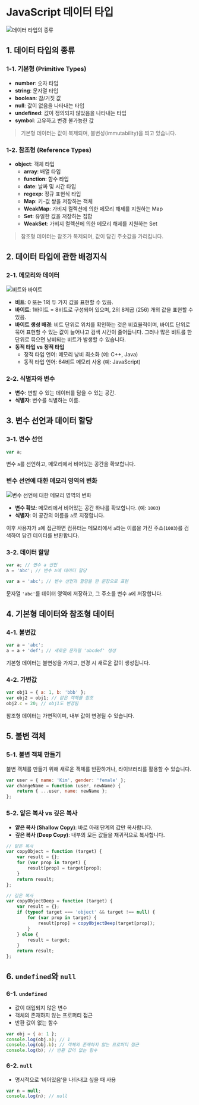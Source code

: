 # JavaScript 데이터 타입

![데이터 타입의 종류](https://github.com/user-attachments/assets/a7aaad18-e8c0-451f-b31a-3728fad85770)

## 1. 데이터 타입의 종류

### 1-1. 기본형 (Primitive Types)

-   **number**: 숫자 타입
-   **string**: 문자열 타입
-   **boolean**: 참/거짓 값
-   **null**: 값이 없음을 나타내는 타입
-   **undefined**: 값이 정의되지 않았음을 나타내는 타입
-   **symbol**: 고유하고 변경 불가능한 값

> 기본형 데이터는 값이 복제되며, 불변성(immutability)을 띄고 있습니다.

### 1-2. 참조형 (Reference Types)

-   **object**: 객체 타입
    -   **array**: 배열 타입
    -   **function**: 함수 타입
    -   **date**: 날짜 및 시간 타입
    -   **regexp**: 정규 표현식 타입
    -   **Map**: 키-값 쌍을 저장하는 객체
    -   **WeakMap**: 가비지 컬렉션에 의한 메모리 해제를 지원하는 Map
    -   **Set**: 유일한 값을 저장하는 집합
    -   **WeakSet**: 가비지 컬렉션에 의한 메모리 해제를 지원하는 Set

> 참조형 데이터는 참조가 복제되며, 값이 담긴 주솟값을 가리킵니다.

## 2. 데이터 타입에 관한 배경지식

### 2-1. 메모리와 데이터

![비트와 바이트](https://github.com/user-attachments/assets/7e74989c-b1de-4fcd-aefb-dba95087ea48)

-   **비트**: 0 또는 1의 두 가지 값을 표현할 수 있음.
-   **바이트**: 1바이트 = 8비트로 구성되어 있으며, 2의 8제곱 (256) 개의 값을 표현할 수 있음.
-   **바이트 생성 배경**: 비트 단위로 위치를 확인하는 것은 비효율적이며, 바이트 단위로 묶어 표현할 수 있는 값이 늘어나고 검색 시간이 줄어듭니다. 그러나 많은 비트를 한 단위로 묶으면 낭비되는 비트가 발생할 수 있습니다.
-   **동적 타입 vs 정적 타입**
    -   정적 타입 언어: 메모리 낭비 최소화 (예: C++, Java)
    -   동적 타입 언어: 64비트 메모리 사용 (예: JavaScript)

### 2-2. 식별자와 변수

-   **변수**: 변할 수 있는 데이터를 담을 수 있는 공간.
-   **식별자**: 변수를 식별하는 이름.

## 3. 변수 선언과 데이터 할당

### 3-1. 변수 선언

```javascript
var a;
```

변수 `a`를 선언하고, 메모리에서 비어있는 공간을 확보합니다.

### 변수 선언에 대한 메모리 영역의 변화

![변수 선언에 대한 메모리 영역의 변화](https://github.com/user-attachments/assets/2f36e7ab-4737-4886-bb5d-573e331ce89d)

-   **변수 확보**: 메모리에서 비어있는 공간 하나를 확보합니다. (예: `1003`)
-   **식별자**: 이 공간의 이름을 `a`로 지정합니다.

이후 사용자가 `a`에 접근하면 컴퓨터는 메모리에서 `a`라는 이름을 가진 주소(`1003`)를 검색하여 담긴 데이터를 반환합니다.

### 3-2. 데이터 할당

```javascript
var a; // 변수 a 선언
a = 'abc'; // 변수 a에 데이터 할당

var a = 'abc'; // 변수 선언과 할당을 한 문장으로 표현
```

문자열 `'abc'`를 데이터 영역에 저장하고, 그 주소를 변수 `a`에 저장합니다.

## 4. 기본형 데이터와 참조형 데이터

### 4-1. 불변값

```javascript
var a = 'abc';
a = a + 'def'; // 새로운 문자열 'abcdef' 생성
```

기본형 데이터는 불변성을 가지고, 변경 시 새로운 값이 생성됩니다.

### 4-2. 가변값

```javascript
var obj1 = { a: 1, b: 'bbb' };
var obj2 = obj1; // 같은 객체를 참조
obj2.c = 20; // obj1도 변경됨
```

참조형 데이터는 가변적이며, 내부 값이 변경될 수 있습니다.

## 5. 불변 객체

### 5-1. 불변 객체 만들기

불변 객체를 만들기 위해 새로운 객체를 반환하거나, 라이브러리를 활용할 수 있습니다.

```javascript
var user = { name: 'Kim', gender: 'female' };
var changeName = function (user, newName) {
    return { ...user, name: newName };
};
```

### 5-2. 얕은 복사 vs 깊은 복사

-   **얕은 복사 (Shallow Copy)**: 바로 아래 단계의 값만 복사합니다.
-   **깊은 복사 (Deep Copy)**: 내부의 모든 값들을 재귀적으로 복사합니다.

```javascript
// 얕은 복사
var copyObject = function (target) {
    var result = {};
    for (var prop in target) {
        result[prop] = target[prop];
    }
    return result;
};

// 깊은 복사
var copyObjectDeep = function (target) {
    var result = {};
    if (typeof target === 'object' && target !== null) {
        for (var prop in target) {
            result[prop] = copyObjectDeep(target[prop]);
        }
    } else {
        result = target;
    }
    return result;
};
```

## 6. `undefined`와 `null`

### 6-1. `undefined`

-   값이 대입되지 않은 변수
-   객체의 존재하지 않는 프로퍼티 접근
-   반환 값이 없는 함수

```javascript
var obj = { a: 1 };
console.log(obj.a); // 1
console.log(obj.b); // 객체의 존재하지 않는 프로퍼티 접근
console.log(b); // 반환 값이 없는 함수
```

### 6-2. `null`

-   명시적으로 ‘비어있음’을 나타내고 싶을 때 사용

```javascript
var n = null;
console.log(n); // null
```
